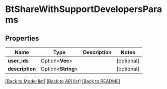 # BtShareWithSupportDevelopersParams

## Properties

Name | Type | Description | Notes
------------ | ------------- | ------------- | -------------
**user_ids** | Option<**Vec<String>**> |  | [optional]
**description** | Option<**String**> |  | [optional]

[[Back to Model list]](../README.md#documentation-for-models) [[Back to API list]](../README.md#documentation-for-api-endpoints) [[Back to README]](../README.md)


